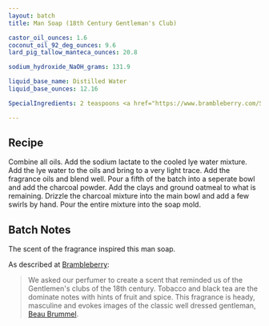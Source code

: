 ```yaml
---
layout: batch
title: Man Soap (18th Century Gentleman's Club)

castor_oil_ounces: 1.6
coconut_oil_92_deg_ounces: 9.6
lard_pig_tallow_manteca_ounces: 20.8

sodium_hydroxide_NaOH_grams: 131.9

liquid_base_name: Distilled Water
liquid_base_ounces: 12.16

SpecialIngredients: 2 teaspoons <a href="https://www.brambleberry.com/Sodium-Lactate-P5127.aspx">sodium lactate</a>, 30 grams lightly ground oatmeal, 2 teaspoons <a href="http://amzn.to/1mO82Mu">Indian healing clay powder (calcium bentonite)</a>, 1 teaspoon <a href="http://amzn.to/1P0vxbg">Moroccan red clay powder</a>, &frac12; tablespoon <a href="http://amzn.to/1P0vJan">coarse sodium bentonite clay</a>, 1 teaspoon <a href="http://amzn.to/1P0vDQ6">hardwood activated charcoal powder</a>,  &frac12; oz. <a href="https://www.brambleberry.com/Beau-Brummel-Cybilla-Fragrance-Oil-P3358.aspx">beau brummel cybilla fragrance oil</a>.

---
```


## Recipe
Combine all oils. Add the sodium lactate to the cooled lye water mixture.  Add the lye water to the oils and bring to a very light trace. Add the fragrance oils and blend well. Pour a fifth of the batch into a seperate bowl and add the charcoal powder. Add the clays and ground oatmeal to what is remaining. Drizzle the charcoal mixture into the main bowl and add a few swirls by hand. Pour the entire mixture into the soap mold. 

## Batch Notes
The scent of the fragrance inspired this man soap.

As described at [Brambleberry](https://www.brambleberry.com/Beau-Brummel-Cybilla-Fragrance-Oil-P3358.aspx):

> We asked our perfumer to create a scent that reminded us of the Gentlemen's clubs of the 18th century. Tobacco and black tea are the dominate notes with hints of fruit and  spice. This fragrance is heady, masculine and evokes images of the classic well dressed gentleman, [Beau Brummel](https://en.wikipedia.org/wiki/Beau_Brummell).